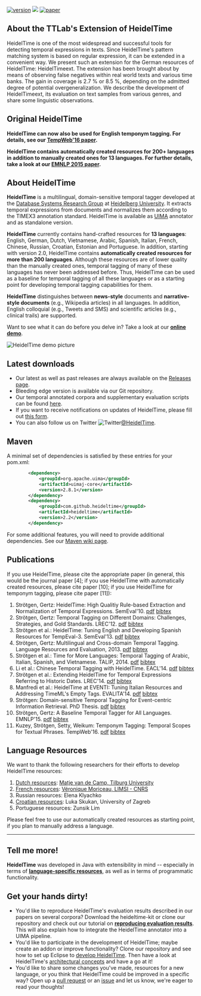 [![version](https://img.shields.io/github/license/texttechnologylab/heideltime)]()
[![](https://jitpack.io/v/texttechnologylab/heideltime.svg)](https://jitpack.io/#texttechnologylab/heideltime)
[![paper](https://img.shields.io/badge/paper-ACL--anthology-B31B1B.svg)](http://www.lrec-conf.org/proceedings/lrec2022/pdf/2022.lrec-1.505.pdf)

## About the TTLab's Extension of HeidelTime
HeidelTime is one of the most widespread and successful tools for detecting temporal expressions in texts. Since HeidelTime's pattern matching system is based on regular expression, it can be extended in a convenient way. We present such an extension for the German resources of HeidelTime: HeidelTimeext. The extension has been brought about by means of observing false negatives within real world texts and various time banks. The gain in coverage is 2.7 % or 8.5 %, depending on the admitted degree of potential overgeneralization. We describe the development of HeidelTimeext, its evaluation on text samples from various genres, and share some linguistic observations.

## Original HeidelTime
**HeidelTime can now also be used for English temponym tagging. For details, see our [TempWeb'16 paper](http://www2016.net/proceedings/companion/p841.pdf).**

**HeidelTime contains automatically created resources for 200+ languages in addition to manually created ones for 13 languages. For further details, take a look at our [EMNLP 2015 paper](https://aclweb.org/anthology/D/D15/D15-1063.pdf).**

## About HeidelTime
**HeidelTime** is a multilingual, domain-sensitive temporal tagger developed at the [Database Systems Research Group](http://dbs.ifi.uni-heidelberg.de/) at [Heidelberg University](http://www.uni-heidelberg.de/index_e.html). It extracts temporal expressions from documents and normalizes them according to the TIMEX3 annotation standard. HeidelTime is available as [UIMA](http://uima.apache.org/) annotator and as standalone version.

**HeidelTime** currently contains hand-crafted resources for **13 languages**: English, German, Dutch, Vietnamese, Arabic, Spanish, Italian, French, Chinese, Russian, Croatian, Estonian and Portuguese. In addition, starting with version 2.0, HeidelTime contains **automatically created resources for more than 200 languages**. Although these resources are of lower quality than the manually created ones, temporal tagging of many of these languages has never been addressed before. Thus, HeidelTime can be used as a baseline for temporal tagging of all these languages or as a starting point for developing temporal tagging capabilities for them. 

**HeidelTime** distinguishes between **news-style** documents and **narrative-style documents** (e.g., Wikipedia articles) in all languages. In addition, English colloquial (e.g., Tweets and SMS) and scientific articles (e.g., clinical trails) are supported.

Want to see what it can do before you delve in? Take a look at our **[online demo](http://heideltime.ifi.uni-heidelberg.de/heideltime/)**.

![HeidelTime demo picture](https://drive.google.com/uc?export=download&id=0BwqFBQjz9NUicWEzaWlzT1J1SzQ)

## Latest downloads

* Our latest as well as past releases are always available on the [Releases page](https://github.com/HeidelTime/heideltime/releases).
* Bleeding edge version is available via our Git repository.
* Our temporal annotated corpora and supplementary evaluation scripts can be found [here](http://dbs.ifi.uni-heidelberg.de/index.php?id=form-downloads).
* If you want to receive notifications on updates of HeidelTime, please fill out [this form](http://dbs.ifi.uni-heidelberg.de/index.php?id=form-downloads).
* You can also follow us on Twitter ![Twitter](https://i.imgur.com/dtKBCF8.png)[@HeidelTime](https://twitter.com/heideltime).

## Maven

A minimal set of dependencies is satisfied by these entries for your pom.xml:

```xml
		<dependency>
			<groupId>org.apache.uima</groupId>
			<artifactId>uimaj-core</artifactId>
			<version>2.8.1</version>
		</dependency>
		<dependency>
			<groupId>com.github.heideltime</groupId>
			<artifactId>heideltime</artifactId>
			<version>2.2</version>
		</dependency>
```

For some additional features, you will need to provide additional dependencies. See our [Maven wiki page](https://github.com/HeidelTime/heideltime/wiki/Maven-Support).

## Publications

If you use HeidelTime, please cite the appropriate paper (in general, this would be the journal paper [4]; if you use HeidelTime with automatically created resources, please cite paper [10]; if you use HeidelTime for temponym tagging, please cite paper [11]):

1. Strötgen, Gertz: HeidelTime: High Qualitiy Rule-based Extraction and Normalization of Temporal Expressions. SemEval'10. [pdf](http://www.newdesign.aclweb.org/anthology/S/S10/S10-1071.pdf) [bibtex](http://dbs.ifi.uni-heidelberg.de/fileadmin/Team/jannik/publications/stroetgen_bib.html#SEMEVAL2010)
2. Strötgen, Gertz: Temporal Tagging on Different Domains: Challenges, Strategies, and Gold Standards. LREC'12. [pdf](http://www.lrec-conf.org/proceedings/lrec2012/pdf/425_Paper.pdf) [bibtex](http://dbs.ifi.uni-heidelberg.de/fileadmin/Team/jannik/publications/stroetgen_bib.html#LREC2012)
3. Strötgen et al.: HeidelTime: Tuning English and Developing Spanish Resources for TempEval-3. SemEval'13. [pdf](http://www.aclweb.org/anthology/S13-2003) [bibtex](http://dbs.ifi.uni-heidelberg.de/fileadmin/Team/jannik/publications/stroetgen_bib.html#SEMEVAL2013)
4. Strötgen, Gertz: Multilingual and Cross-domain Temporal Tagging. Language Resources and Evaluation, 2013. [pdf](http://www.springerlink.com/content/64767752451075k8/) [bibtex](http://dbs.ifi.uni-heidelberg.de/fileadmin/Team/jannik/publications/stroetgen_bib.html#LREjournal2013)
5. Strötgen et al.: Time for More Languages: Temporal Tagging of Arabic, Italian, Spanish, and Vietnamese. TALIP, 2014. [pdf](http://dl.acm.org/citation.cfm?id=2540989&CFID=415441800&CFTOKEN=19912471) [bibtex](http://dbs.ifi.uni-heidelberg.de/fileadmin/Team/jannik/publications/stroetgen_bib.html#TALIPjournal2014)
6. Li et al.: Chinese Temporal Tagging with HeidelTime. EACL'14. [pdf](http://www.aclweb.org/anthology/E/E14/E14-4026.pdf) [bibtex](http://dbs.ifi.uni-heidelberg.de/fileadmin/Team/jannik/publications/stroetgen_bib.html#EACL2014)
7. Strötgen et al.: Extending HeidelTime for Temporal Expressions Referring to Historic Dates. LREC'14. [pdf](http://dbs.ifi.uni-heidelberg.de/fileadmin/Team/jannik/publications/StroetgenEtAl2014_LREC.pdf) [bibtex](http://dbs.ifi.uni-heidelberg.de/fileadmin/Team/jannik/publications/stroetgen_bib.html#LREC2014b)
8. Manfredi et al.: HeidelTime at EVENTI: Tuning Italian Resources and Addressing TimeML's Empty Tags. EVALITA'14. [pdf](http://dbs.ifi.uni-heidelberg.de/fileadmin/Team/jannik/publications/2014_EVALITA_ManfrediEtAl.pdf) [bibtex](http://dbs.ifi.uni-heidelberg.de/fileadmin/Team/jannik/publications/stroetgen_bib.html#EVALITA2014)
9. Strötgen: Domain-sensitive Temporal Tagging for Event-centric Information Retrieval. PhD Thesis. [pdf](http://archiv.ub.uni-heidelberg.de/volltextserver/18357/1/thesis.pdf) [bibtex](http://dbs.ifi.uni-heidelberg.de/fileadmin/Team/jannik/publications/stroetgen_bib.html#THESIS2015)
10. Strötgen, Gertz: A Baseline Temporal Tagger for All Languages. EMNLP'15. [pdf](https://aclweb.org/anthology/D/D15/D15-1063.pdf) [bibtex](http://dbs.ifi.uni-heidelberg.de/fileadmin/Team/jannik/publications/stroetgen_bib.html#EMNLP2015)
11. Kuzey, Strötgen, Setty, Weikum: Temponym Tagging: Temporal Scopes for Textual Phrases. TempWeb'16. [pdf](http://dl.acm.org/citation.cfm?id=2889289) [bibtex](http://dbs.ifi.uni-heidelberg.de/fileadmin/Team/jannik/publications/stroetgen_bib.html#TEMPWEB2016)

## Language Resources
We want to thank the following researchers for their efforts to develop HeidelTime resources:

1. [Dutch resources](http://www.univ-orleans.fr/lifo/evenements/CSLP2012/proceedings_CSLP12.pdf): [Matje van de Camp, Tilburg University](http://www.tilburguniversity.edu/webwijs/show/?uid=m.m.v.d.camp)
2. [French resources](http://www.lrec-conf.org/proceedings/lrec2014/pdf/45_Paper.pdf): [Véronique Moriceau, LIMSI - CNRS](http://vero.moriceau.free.fr/)
3. Russian resources: Elena Klyachko
4. [Croatian resources](http://nl.ijs.si/isjt14/proceedings/isjt2014_17.pdf): Luka Skukan, University of Zagreb
5. Portuguese resources: Zunsik Lim

Please feel free to use our automatically created resources as starting point, if you plan to manually address a language. 

---

## Tell me more!
**HeidelTime** was developed in Java with extensibility in mind -- especially in terms of **[language-specific resources](https://github.com/HeidelTime/heideltime/wiki/Developing-Resources)**, as well as in terms of programmatic functionality.

## Get your hands dirty!
* You'd like to reproduce HeidelTime's evaluation results described in our papers on several corpora?
  Download the heideltime-kit or clone our repository and check out our tutorial on **[reproducing evaluation results](https://github.com/HeidelTime/heideltime/wiki/Reproducing-Evaluation-Results)**. This will also explain how to integrate the HeidelTime annotator into a UIMA pipeline.
* You'd like to participate in the development of HeidelTime; maybe create an addon or improve functionality?
  Clone our repository and see how to set up Eclipse to [develop HeidelTime](https://github.com/HeidelTime/heideltime/wiki/Development-Setup). Then have a look at HeidelTime's [architectural concepts](https://github.com/HeidelTime/heideltime/wiki/Architectural-Overview) and have a go at it!
* You'd like to share some changes you've made, resources for a new language, or you think that HeidelTime could be improved in a specific way?
  Open up a [pull request](https://github.com/HeidelTime/heideltime/compare) or an [issue](https://github.com/HeidelTime/heideltime/issues) and let us know, we're eager to read your thoughts!
